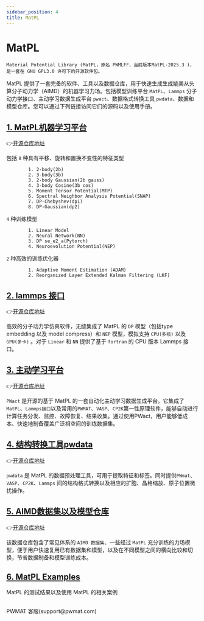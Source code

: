 ```yaml
---
sidebar_position: 4
title: MatPL
---
```


# MatPL

`Material Potential Library (MatPL，原名 PWMLFF，当前版本MatPL-2025.3 )，是一套在 GNU GPL3.0 许可下的开源软件包。` 

MatPL 提供了一套完备的软件、工具以及数据仓库，用于快速生成生成媲美从头算分子动力学（AIMD）的机器学习力场。包括模型训练平台 `MatPL`、`Lammps` 分子动力学接口、主动学习数据生成平台 `pwact`、数据格式转换工具 `pwdata`、数据和模型仓库。您可以通过下列链接访问它们的源码以及使用手册。

## [1. MatPL机器学习平台](./Installation.md)

👉[开源仓库地址](https://github.com/LonxunQuantum/PWMLFF)

包括 `8` 种具有平移、旋转和置换不变性的特征类型
```
        1. 2-body(2b)
        2. 3-body(3b)
        3. 2-body Gaussian(2b gauss)
        4. 3-body Cosine(3b cos)
        5. Moment Tensor Potential(MTP)
        6. Spectral Neighbor Analysis Potential(SNAP)
        7. DP-Chebyshev(dp1)
        8. DP-Gaussian(dp2)
```

`4` 种训练模型
```
        1. Linear Model
        2. Neural Network(NN)
        3. DP se_e2_a(Pytorch)
        4. Neuroevolution Potential(NEP)
```
`2` 种高效的训练优化器
```
        1. Adaptive Moment Estimation (ADAM)
        2. Reorganized Layer Extended Kalman Filtering (LKF)
```

## [2. lammps 接口](./Installation.md#lammps-for-pwmlff编译安装)


👉[开源仓库地址](https://github.com/LonxunQuantum/Lammps_for_PWMLFF/tree/libtorch)

高效的分子动力学仿真软件，无缝集成了 MatPL 的 `DP` 模型（包括type embedding 以及 model compress）和 `NEP` 模型，模拟支持 `CPU(多核)` 以及 `GPU(多卡)` 。对于 `Linear` 和 `NN` 提供了基于 `fortran` 的 CPU 版本 Lammps 接口。

## [3. 主动学习平台](./active%20learning/README.md)


👉[开源仓库地址](https://github.com/LonxunQuantum/PWact)

`PWact` 是开源的基于 MatPL 的一套自动化主动学习数据生成平台。它集成了 `MatPL`、`Lammps接口`以及常用的`PWMAT`、`VASP`、`CP2K`第一性原理软件，能够自动进行计算任务分发、监控、故障恢复、结果收集。通过使用PWact，用户能够低成本、快速地制备覆盖广泛相空间的训练数据集。

## [4. 结构转换工具pwdata](./Appendix-2.md)

👉[开源仓库地址](https://github.com/LonxunQuantum/pwdata)

`pwdata` 是 MatPL 的数据预处理工具，可用于提取特征和标签。同时提供`PWmat`、`VASP`、`CP2K`、`Lammps` 间的结构格式转换以及相应的扩胞、晶格缩放、原子位置微扰操作。

## [5. AIMD数据集以及模型仓库](https://github.com/LonxunQuantum/PWMLFF_library)

👉[开源仓库地址](https://github.com/LonxunQuantum/PWMLFF_library)

该数据仓库包含了常见体系的 `AIMD 数据集`、一些经过 `MatPL` 充分训练的力场模型，便于用户快速复用已有数据集和模型，以及在不同模型之间的横向比较和切换，节省数据制备和模型训练成本。

## [6. MatPL Examples](./examples/README.md)

MatPL 的测试结果以及使用 MatPL 的相关案例

##
<div>
<div style={{ display: 'inline-block', marginRight: '10px' }}>
    <p style={{ textAlign: 'center' }}>PWMAT 客服(support@pwmat.com)</p>
</div>
</div>
